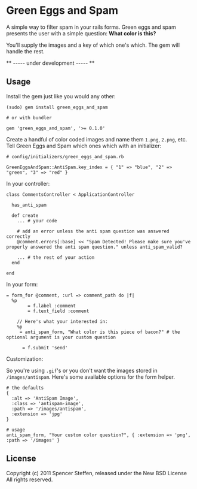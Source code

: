 Green Eggs and Spam
===================

A simple way to filter spam in your rails forms. Green eggs and spam presents the user with a simple question: **What color is this?**

You'll supply the images and a key of which one's which. The gem will handle the rest.

** ----- under development ----- **


Usage
-----

Install the gem just like you would any other:

    (sudo) gem install green_eggs_and_spam
    
    # or with bundler
    
    gem 'green_eggs_and_spam', '>= 0.1.0'
        

Create a handful of color coded images and name them `1.png`, `2.png`, etc. Tell Green Eggs and Spam which ones which with an initializer:

    # config/initializers/green_eggs_and_spam.rb
    
    GreenEggsAndSpam::AntiSpam.key_index = { "1" => "blue", "2" => "green", "3" => "red" }


In your controller:

    class CommentsController < ApplicationController
    
      has_anti_spam
      
      def create
        ... # your code
        
        # add an error unless the anti spam question was answered correctly
        @comment.errors[:base] << "Spam Detected! Please make sure you've properly answered the anti spam question." unless anti_spam_valid?        
        
        ... # the rest of your action
      end
      
    end
    
    
In your form:

    = form_for @comment, :url => comment_path do |f|
      %p
		    = f.label :comment
		    = f.text_field :comment
		    
	    // Here's what your interested in:
	    %p
	     = anti_spam_form, "What color is this piece of bacon?" # the optional argument is your custom question
        
		  = f.submit 'send'
		

Customization:

So you're using `.gif`'s or you don't want the images stored in `/images/antispam`. Here's some available options for the form helper.

    # the defaults
    {
      :alt => 'AntiSpam Image',
      :class => 'antispam-image',
      :path => '/images/antispam',
      :extension => 'jpg'
    }
    
    # usage
    anti_spam_form, "Your custom color question?", { :extension => 'png', :path => '/images' }
      


License
-------

Copyright (c) 2011 Spencer Steffen, released under the New BSD License All rights reserved.

